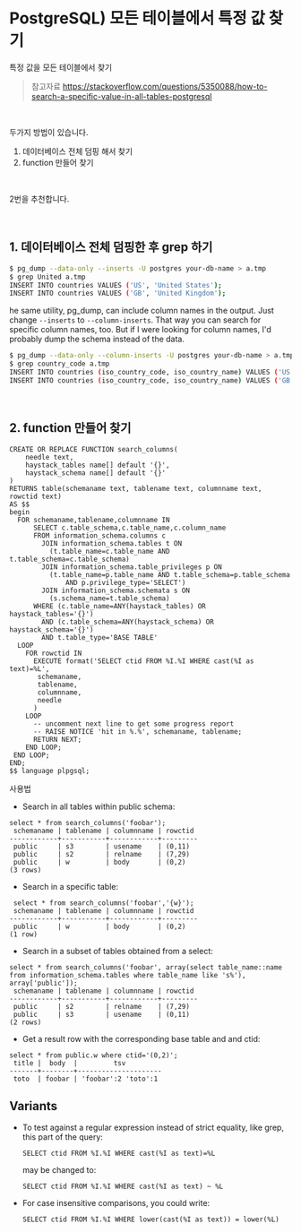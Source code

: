 # PostgreSQL) 모든 테이블에서 특정 값 찾기

특정 값을 모든 테이블에서 찾기

> 참고자료 https://stackoverflow.com/questions/5350088/how-to-search-a-specific-value-in-all-tables-postgresql

​	

두가지 방법이 있습니다.

1. 데이터베이스 전체 덤핑 해서 찾기
2. function 만들어 찾기

​	

2번을 추천합니다.

​	

## 1. 데이터베이스 전체 덤핑한 후 grep 하기

```bash
$ pg_dump --data-only --inserts -U postgres your-db-name > a.tmp
$ grep United a.tmp
INSERT INTO countries VALUES ('US', 'United States');
INSERT INTO countries VALUES ('GB', 'United Kingdom');

```

he same utility, pg_dump, can include column names in the output. Just change `--inserts` to `--column-inserts`. That way you can search for specific column names, too. But if I were  looking for column names, I'd probably dump the schema instead of the  data.

```bash
$ pg_dump --data-only --column-inserts -U postgres your-db-name > a.tmp
$ grep country_code a.tmp
INSERT INTO countries (iso_country_code, iso_country_name) VALUES ('US', 'United  States');
INSERT INTO countries (iso_country_code, iso_country_name) VALUES ('GB', 'United Kingdom');
```

​	

## 2. function 만들어 찾기

```plsql
CREATE OR REPLACE FUNCTION search_columns(
    needle text,
    haystack_tables name[] default '{}',
    haystack_schema name[] default '{}'
)
RETURNS table(schemaname text, tablename text, columnname text, rowctid text)
AS $$
begin
  FOR schemaname,tablename,columnname IN
      SELECT c.table_schema,c.table_name,c.column_name
      FROM information_schema.columns c
        JOIN information_schema.tables t ON
          (t.table_name=c.table_name AND t.table_schema=c.table_schema)
        JOIN information_schema.table_privileges p ON
          (t.table_name=p.table_name AND t.table_schema=p.table_schema
              AND p.privilege_type='SELECT')
        JOIN information_schema.schemata s ON
          (s.schema_name=t.table_schema)
      WHERE (c.table_name=ANY(haystack_tables) OR haystack_tables='{}')
        AND (c.table_schema=ANY(haystack_schema) OR haystack_schema='{}')
        AND t.table_type='BASE TABLE'
  LOOP
    FOR rowctid IN
      EXECUTE format('SELECT ctid FROM %I.%I WHERE cast(%I as text)=%L',
       schemaname,
       tablename,
       columnname,
       needle
      )
    LOOP
      -- uncomment next line to get some progress report
      -- RAISE NOTICE 'hit in %.%', schemaname, tablename;
      RETURN NEXT;
    END LOOP;
 END LOOP;
END;
$$ language plpgsql;

```

사용법

- Search in all tables within public schema:

```
select * from search_columns('foobar');
 schemaname | tablename | columnname | rowctid 
------------+-----------+------------+---------
 public     | s3        | usename    | (0,11)
 public     | s2        | relname    | (7,29)
 public     | w         | body       | (0,2)
(3 rows)
```

- Search in a specific table:

```
 select * from search_columns('foobar','{w}');
 schemaname | tablename | columnname | rowctid 
------------+-----------+------------+---------
 public     | w         | body       | (0,2)
(1 row)
```

- Search in a subset of tables obtained from a select:

```
select * from search_columns('foobar', array(select table_name::name from information_schema.tables where table_name like 's%'), array['public']);
 schemaname | tablename | columnname | rowctid 
------------+-----------+------------+---------
 public     | s2        | relname    | (7,29)
 public     | s3        | usename    | (0,11)
(2 rows)
```

- Get a result row with the corresponding base table and and ctid:

```
select * from public.w where ctid='(0,2)';
 title |  body  |         tsv         
-------+--------+---------------------
 toto  | foobar | 'foobar':2 'toto':1
```

## Variants

- To test against a regular expression instead of strict equality, like grep, this part of the query:

  `SELECT ctid FROM %I.%I WHERE cast(%I as text)=%L`

  may be changed to:

  `SELECT ctid FROM %I.%I WHERE cast(%I as text) ~ %L`

- For case insensitive comparisons, you could write:

  `SELECT ctid FROM %I.%I WHERE lower(cast(%I as text)) = lower(%L)`



